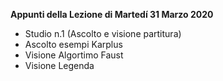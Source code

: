 **Appunti della Lezione di Martedí 31 Marzo 2020**

- Studio n.1 (Ascolto e visione partitura)
- Ascolto esempi Karplus
- Visione Algortimo Faust
- Visione Legenda
